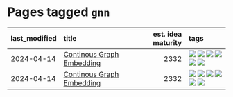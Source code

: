 # Pages tagged `gnn`

|last_modified|title|est. idea maturity|tags
|:---|:---|---:|:---|
|2024-04-14|[Continous Graph Embedding](../semantic_space_geometry.md)|2332|[![](https://img.shields.io/badge/tag-differential_geometry-394ee4)](../tags/differential_geometry.md) [![](https://img.shields.io/badge/tag-experimental-4072a1)](../tags/experimental.md) [![](https://img.shields.io/badge/tag-gnn-cc5ed7)](../tags/gnn.md) [![](https://img.shields.io/badge/tag-ricci_tensor-dd597e)](../tags/ricci_tensor.md) [![](https://img.shields.io/badge/tag-riemannian_geometry-e8ae48)](../tags/riemannian_geometry.md) [![](https://img.shields.io/badge/tag-topology-b5ec2c)](../tags/topology.md)|
|2024-04-14|[Continous Graph Embedding](../continuous_graph_embedding.md)|2332|[![](https://img.shields.io/badge/tag-differential_geometry-394ee4)](../tags/differential_geometry.md) [![](https://img.shields.io/badge/tag-experimental-4072a1)](../tags/experimental.md) [![](https://img.shields.io/badge/tag-gnn-cc5ed7)](../tags/gnn.md) [![](https://img.shields.io/badge/tag-ricci_tensor-dd597e)](../tags/ricci_tensor.md) [![](https://img.shields.io/badge/tag-riemannian_geometry-e8ae48)](../tags/riemannian_geometry.md) [![](https://img.shields.io/badge/tag-topology-b5ec2c)](../tags/topology.md)|